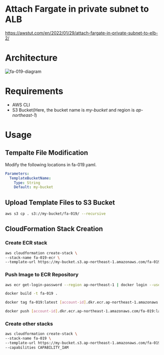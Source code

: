 # Attach Fargate in private subnet to ALB

https://awstut.com/en/2022/01/29/attach-fargate-in-private-subnet-to-elb-2/

# Architecture

![fa-019-diagram](https://user-images.githubusercontent.com/84276199/190933113-1a8c4edf-87f4-4e26-a4c9-df0a63b70b00.png)

# Requirements

* AWS CLI
* S3 Bucket(Here, the bucket name is *my-bucket* and region is *ap-northeast-1*)

# Usage

## Tempalte File Modification

Modify the following locations in fa-019.yaml.

```yaml
Parameters:
  TemplateBucketName:
    Type: String
    Default: my-bucket
```

## Upload  Template Files to S3 Bucket

```bash
aws s3 cp . s3://my-bucket/fa-019/ --recursive
```

## CloudFormation Stack Creation

### Create ECR stack

```bash
aws cloudformation create-stack \
--stack-name fa-019-ecr \
--template-url https://my-bucket.s3.ap-northeast-1.amazonaws.com/fa-019/fa-010-ecr.yaml
```

### Push Image to ECR Repository

```bash
aws ecr get-login-password --region ap-northeast-1 | docker login --username AWS --password-stdin [account-id].dkr.ecr.ap-northeast-1.amazonaws.com

docker build -t fa-019 .

docker tag fa-019:latest [account-id].dkr.ecr.ap-northeast-1.amazonaws.com/fa-019:latest

docker push [account-id].dkr.ecr.ap-northeast-1.amazonaws.com/fa-019:latest
```

### Create other stacks

```bash
aws cloudformation create-stack \
--stack-name fa-019 \
--template-url https://my-bucket.s3.ap-northeast-1.amazonaws.com/fa-019/fa-019.yaml \
--capabilities CAPABILITY_IAM
```
